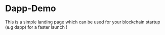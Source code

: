 # Dapp-Demo

This is a simple landing page which can be used for your blockchain startup (e.g dapp) for a faster launch !
